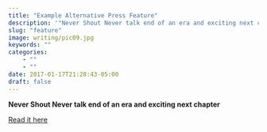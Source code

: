 ```yaml
---
title: "Example Alternative Press Feature"
description: '"Never Shout Never talk end of an era and exciting next chapter"'
slug: "feature"
image: writing/pic09.jpg
keywords: ""
categories: 
    - ""
    - ""
date: 2017-01-17T21:28:43-05:00
draft: false
---
```


**Never Shout Never talk end of an era and exciting next chapter**

[Read it here](https://www.altpress.com/features/entry/never_shout_never_talk_game_changing_new_album_emerald_sun)

